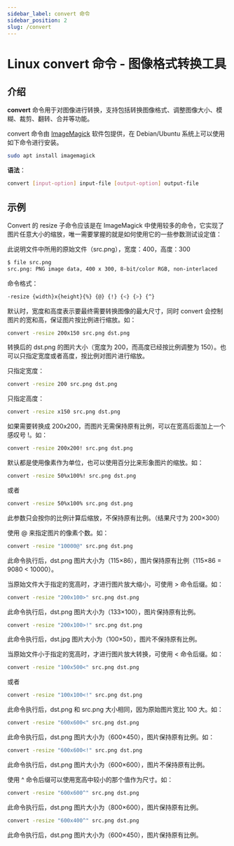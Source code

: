 ```yaml
---
sidebar_label: convert 命令
sidebar_position: 2
slug: /convert
---
```


# Linux convert 命令 - 图像格式转换工具



## 介绍

**convert** 命令用于对图像进行转换，支持包括转换图像格式、调整图像大小、模糊、裁剪、翻转、合并等功能。

convert 命令由 [ImageMagick](https://imagemagick.org/index.php) 软件包提供，在 Debian/Ubuntu 系统上可以使用如下命令进行安装。

```bash
sudo apt install imagemagick
```

**语法**：

```bash
convert [input-option] input-file [output-option] output-file
```



## 示例

Convert 的 resize 子命令应该是在 ImageMagick 中使用较多的命令，它实现了图片任意大小的缩放，唯一需要掌握的就是如何使用它的一些参数测试设定值：

此说明文件中所用的原始文件（src.png），宽度：400，高度：300

```bash
$ file src.png 
src.png: PNG image data, 400 x 300, 8-bit/color RGB, non-interlaced
```

命令格式：

```bash
-resize {width}x{height}{%} {@} {!} {<} {>} {^}
```

默认时，宽度和高度表示要最终需要转换图像的最大尺寸，同时 convert 会控制图片的宽和高，保证图片按比例进行缩放。如：

```bash
convert -resize 200x150 src.png dst.png
```

转换后的 dst.png 的图片大小（宽度为 200，而高度已经按比例调整为 150）。也可以只指定宽度或者高度，按比例对图片进行缩放。

只指定宽度：

```bash
convert -resize 200 src.png dst.png
```

只指定高度：

```bash
convert -resize x150 src.png dst.png
```


如果需要转换成 200x200，而图片无需保持原有比例，可以在宽高后面加上一个感叹号 !。如：

```bash
convert -resize 200x200! src.png dst.png
```


默认都是使用像素作为单位，也可以使用百分比来形象图片的缩放。如：

```bash
convert -resize 50%x100%! src.png dst.png
```

或者

```bash
convert -resize 50%x100% src.png dst.png
```

此参数只会按你的比例计算后缩放，不保持原有比例。（结果尺寸为 200×300）

使用 @ 来指定图片的像素个数。如：

```bash
convert -resize "10000@" src.png dst.png
```

此命令执行后，dst.png 图片大小为（115×86），图片保持原有比例（115×86 = 9080 < 10000）。

当原始文件大于指定的宽高时，才进行图片放大缩小，可使用 > 命令后缀。如：

```bash
convert -resize "200x100>" src.png dst.png
```

此命令执行后，dst.png 图片大小为（133×100），图片保持原有比例。

```bash
convert -resize "200x100>!" src.png dst.png
```

此命令执行后，dst.jpg 图片大小为（100×50），图片不保持原有比例。

当原始文件小于指定的宽高时，才进行图片放大转换，可使用 < 命令后缀。如：

```bash
convert -resize "100x500<" src.png dst.png 
```

或者

```bash
convert -resize "100x100<!" src.png dst.png
```

此命令执行后，dst.png 和 src.png 大小相同，因为原始图片宽比 100 大。如：

```bash
convert -resize "600x600<" src.png dst.png
```


此命令执行后，dst.png 图片大小为（600×450），图片保持原有比例。如：

```bash
convert -resize "600x600<!" src.png dst.png
```

此命令执行后，dst.png 图片大小为（600×600），图片不保持原有比例。

使用 ^ 命令后缀可以使用宽高中较小的那个值作为尺寸。如：

```bash
convert -resize "600x600^" src.png dst.png
```

此命令执行后，dst.png 图片大小为（800×600），图片保持原有比例。

```bash
convert -resize "600x400^" src.png dst.png
```

此命令执行后，dst.png 图片大小为（600×450），图片保持原有比例。

